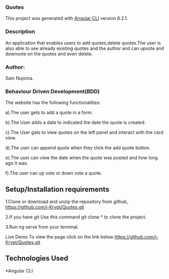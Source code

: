 
### Quotes
This project was generated with [Angular CLI](https://github.com/angular/angular-cli) version 8.2.1.

### Description
An application that enables users to add quotes,delete quotes.The user is also able to see already existing quotes and the author and can upvote and downvote on the quotes and even delete.

### Author:
Sam Nujoma.

### Behaviour Driven Development(BDD)
The website has the following functionalities:

a).The user gets to add a quote in a form.

b).The User adds a date to indicated the date the quote is created.

c).The User gats to view quotes on the left panel and interact with the card view.

d).The user can append quote when they click the add quote button.

e).The user can view the date when the quote was posted and how long ago it was.

f).The user can up vote or down vote a quote.

## Setup/Installation requirements
1.Clone or download and unzip the repository from github, https://github.com/i-Krypt/Quotes.git

2.If you have git Use this command git clone * to clone the project.

3.Run ng serve from your terminal.

Live Demo
To view the page click on the link below
https://github.com/i-Krypt/Quotes.git

## Technologies Used
*Angular CLI

